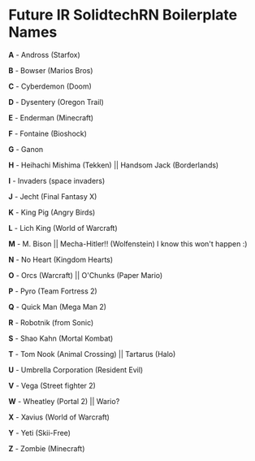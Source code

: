 # Future IR SolidtechRN Boilerplate Names

**A** - Andross (Starfox)

**B** - Bowser (Marios Bros)

**C** - Cyberdemon (Doom)

**D** - Dysentery (Oregon Trail)

**E** - Enderman (Minecraft)

**F** - Fontaine (Bioshock)

**G** - Ganon

**H** - Heihachi Mishima (Tekken) || Handsom Jack (Borderlands)

**I** - Invaders (space invaders)

**J** - Jecht (Final Fantasy X)

**K** - King Pig (Angry Birds)

**L** - Lich King (World of Warcraft)

**M** - M. Bison || Mecha-Hitler!! (Wolfenstein) I know this won't happen :)

**N** - No Heart (Kingdom Hearts)

**O** - Orcs (Warcraft) || O'Chunks (Paper Mario)

**P** - Pyro (Team Fortress 2)

**Q** - Quick Man (Mega Man 2)

**R** - Robotnik (from Sonic)

**S** - Shao Kahn (Mortal Kombat)

**T** - Tom Nook (Animal Crossing) || Tartarus (Halo)

**U** - Umbrella Corporation (Resident Evil)

**V** - Vega (Street fighter 2)

**W** - Wheatley (Portal 2) || Wario?

**X** - Xavius (World of Warcraft)

**Y** - Yeti (Skii-Free)

**Z** - Zombie (Minecraft)
